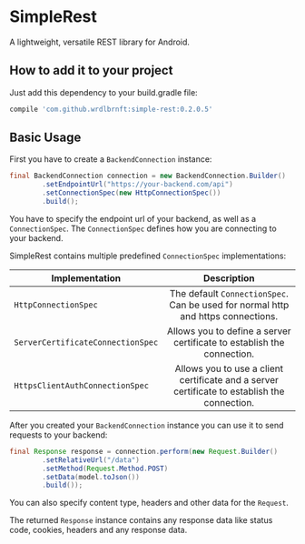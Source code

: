 # SimpleRest

A lightweight, versatile REST library for Android.

## How to add it to your project

Just add this dependency to your build.gradle file:

```groovy
compile 'com.github.wrdlbrnft:simple-rest:0.2.0.5'
```

## Basic Usage

First you have to create a `BackendConnection` instance:

```java
final BackendConnection connection = new BackendConnection.Builder()
        .setEndpointUrl("https://your-backend.com/api")
        .setConnectionSpec(new HttpConnectionSpec())
        .build();
```

You have to specify the endpoint url of your backend, as well as a `ConnectionSpec`. The `ConnectionSpec` defines how you are connecting to your backend.

SimpleRest contains multiple predefined `ConnectionSpec` implementations:

| Implementation | Description   |
| -------------  |:-------------:|
| `HttpConnectionSpec`       | The default `ConnectionSpec`. Can be used for normal http and https connections. |
| `ServerCertificateConnectionSpec`       | Allows you to define a server certificate to establish the connection. |
| `HttpsClientAuthConnectionSpec`  | Allows you to use a client certificate and a server certificate to establish the connection. |

After you created your `BackendConnection` instance you can use it to send requests to your backend:

```java
final Response response = connection.perform(new Request.Builder()
        .setRelativeUrl("/data")
        .setMethod(Request.Method.POST)
        .setData(model.toJson())
        .build());
```

You can also specify content type, headers and other data for the `Request`.

The returned `Response` instance contains any response data like status code, cookies, headers and any response data. 
